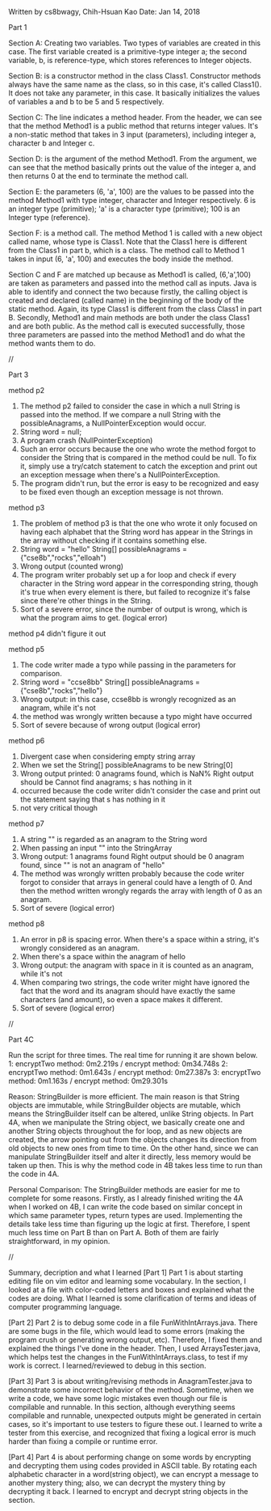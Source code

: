 Written by cs8bwagy, Chih-Hsuan Kao
Date: Jan 14, 2018

Part 1

Section A: Creating two variables. Two types of variables are created in
this case. The first variable created is a primitive-type integer a; the
second variable, b, is reference-type, which stores references to Integer
objects. 

Section B: is a constructor method in the class Class1. Constructor
methods always have the same name as the class, so in this case, it's
called Class1(). It does not take any parameter, in this case.
It basically initializes the values of variables a and b to be 5 and 5
respectively.

Section C: The line indicates a method header. From the header, we can
see that the method Method1 is a public method that returns integer
values. It's a non-static method that takes in 3 input (parameters),
including integer a, character b and Integer c.

Section D: is the argument of the method Method1. From the argument, we
can see that the method basically prints out the value of the integer a,
and then returns 0 at the end to terminate the method call. 

Section E: the parameters (6, 'a', 100) are the values to be passed into
the method Method1 with type integer, character and Integer respectively.
6 is an integer type (primitive); 'a' is a character type (primitive);
100 is an Integer type (reference). 

Section F: is a method call. The method Method 1 is called with a new
object called name, whose type is Class1. Note that the Class1 here is
different from the Class1 in part b, which is a class. The method call
to Method 1 takes in input (6, 'a', 100) and executes the body inside
the method. 

Section C and F are matched up because as Method1 is called, (6,'a',100)
are taken as parameters and passed into the method call as inputs. Java
is able to identify and connect the two because firstly, the calling 
object is created and declared (called name) in the beginning of the
body of the static method. Again, its type Class1 is different from the
class Class1 in part B. Secondly, Method1 and main methods are both
under the class Class1 and are both public. As the method call is
executed successfully, those three parameters are passed into the method
Method1 and do what the method wants them to do. 

//

Part 3

method p2
 1) The method p2 failed to consider the case in which a null String is
 passed into the method. If we compare a null String with the
 possibleAnagrams, a NullPointerException would occur. 
 2) String word = null; 
 3) A program crash (NullPointerException)
 4) Such an error occurs because the one who wrote the method forgot to
 consider the String that is compared in the method could be null.
 To fix it, simply use a try/catch statement to catch the exception and
 print out an exception message when there's a NullPointerException. 
5) The program didn't run, but the error is easy to be recognized and
easy to be fixed even though an exception message is not thrown. 

method p3
 1) The problem of method p3 is that the one who wrote it only focused
 on having each alphabet that the String word has appear in the Strings
 in the array without checking if it contains something else.
 2) String word = "hello" 
 String[] possibleAnagrams = {"cse8b","rocks","elloah")
 3) Wrong output (counted wrong)
 4) The program writer probably set up a for loop and check if every
 character in the String word appear in the corresponding string, though
 it's true when every element is there, but failed to recognize it's
 false since there're other things in the String. 
 5) Sort of a severe error, since the number of output is wrong, which is
 what the program aims to get. (logical error) 

method p4
 didn't figure it out

method p5
 1) The code writer made a typo while passing in the parameters for
 comparison. 
 2) String word = "ccse8bb"
 String[] possibleAnagrams = {"cse8b","rocks","hello"}
 3) Wrong output: in this case, ccse8bb is wrongly recognized as an
 anagram, while it's not
 4) the method was wrongly written because a typo might have occurred
 5) Sort of severe because of wrong output (logical error)

method p6
 1) Divergent case when considering empty string array
 2) When we set the String[] possibleAnagrams to be new String[0]
 3) Wrong output printed: 0 anagrams found, which is NaN%
    Right output should be Cannot find anagrams; s has nothing in it
 4) occurred because the code writer didn't consider the case and print
 out the statement saying that s has nothing in it
 5) not very critical though

method p7
 1) A string "" is regarded as an anagram to the String word 
 2) When passing an input "" into the StringArray
 3) Wrong output: 1 anagrams found
    Right output should be 0 anagram found, since "" is not an
    anagram of "hello"
 4) The method was wrongly written probably because the code writer
 forgot to consider that arrays in general could have a length of 0.
 And then the method written wrongly regards the array with length of 0
 as an anagram. 
 5) Sort of severe (logical error)

method p8
 1) An error in p8 is spacing error. When there's a space within a string,
 it's wrongly considered as an anagram.
 2) When there's a space within the anagram of hello
 3) Wrong output: the anagram with space in it is counted as an anagram,
 while it's not
 4) When comparing two strings, the code writer might have ignored the
 fact that the word and its anagram should have exactly the same
 characters (and amount), so even a space makes it different. 
 5) Sort of severe (logical error)

//

Part 4C

Run the script for three times. 
The real time for running it are shown below. 
1: encryptTwo method: 0m2.219s / encrypt method: 0m34.748s
2: encryptTwo method: 0m1.643s / encrypt method: 0m27.387s
3: encryptTwo method: 0m1.163s / encrypt method: 0m29.301s

Reason:
StringBuilder is more efficient.
The main reason is that String objects are immutable,
while StringBuilder objects are mutable,
which means the StringBuilder itself can be altered, unlike String objects.
In Part 4A, when we manipulate the String object,
we basically create one and another String objects throughout the for loop,
and as new objects are created,
the arrow pointing out from the objects changes its direction
from old objects to new ones from time to time.
On the other hand, since we can manipulate StringBuilder itself and alter
it directly, less memory would be taken up then.
This is why the method code in 4B takes less time
to run than the code in 4A. 

Personal Comparison:
The StringBuilder methods are easier for me to complete for some reasons.
Firstly, as I already finished writing the 4A when I worked on 4B,
I can write the code based on similar concept in which same parameter
types, return types are used. 
Implementing the details take less time than figuring up the logic at first.
Therefore, I spent much less time on Part B than on Part A.
Both of them are fairly straightforward, in my opinion. 


//

Summary, decription and what I learned
[Part 1] Part 1 is about starting editing file on vim editor and learning
some vocabulary. In the section, I looked at a file with color-coded
letters and boxes and explained what the codes are doing.
What I learned is some clarification of terms and ideas of computer
programming language. 

[Part 2] Part 2 is to debug some code in a file FunWithIntArrays.java.
There are some bugs in the file, which would lead to some errors
(making the program crush or generating wrong output, etc). 
Therefore, I fixed them and explained the things I've done in the header.
Then, I used ArraysTester.java, which helps test the changes in the
FunWithIntArrays.class, to test if my work is correct.
I learned/reviewed to debug in this section. 

[Part 3] Part 3 is about writing/revising methods in AnagramTester.java
to demonstrate some incorrect behavior of the method.
Sometime, when we write a code, we have some logic mistakes even though
our file is compilable and runnable.
In this section, although everything seems compilable and runnable,
unexpected outputs might be generated in certain cases, so it's important
to use testers to figure these out.
I learned to write a tester from this exercise, and recognized that fixing a
logical error is much harder than fixing a compile or runtime error. 

[Part 4] Part 4 is about performing change on some words by encrypting and decrypting them using codes provided in ASCII table. By rotating each alphabetic character in a word(string object), we can encrypt a message to another mystery thing; also, we can decrypt the mystery thing by decrypting it back. I learned to encrypt and decrypt string objects in the section. 

